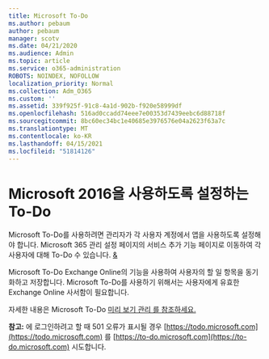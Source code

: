 ```yaml
---
title: Microsoft To-Do
ms.author: pebaum
author: pebaum
manager: scotv
ms.date: 04/21/2020
ms.audience: Admin
ms.topic: article
ms.service: o365-administration
ROBOTS: NOINDEX, NOFOLLOW
localization_priority: Normal
ms.collection: Adm_O365
ms.custom: ''
ms.assetid: 339f925f-91c8-4a1d-902b-f920e58999df
ms.openlocfilehash: 516ad0ccadd74eee7e00353d7439eebc6d88718f
ms.sourcegitcommit: 8bc60ec34bc1e40685e3976576e04a2623f63a7c
ms.translationtype: MT
ms.contentlocale: ko-KR
ms.lasthandoff: 04/15/2021
ms.locfileid: "51814126"
---
```

# <a name="how-to-enable-microsoft-to-do"></a>Microsoft 2016을 사용하도록 설정하는 To-Do

Microsoft To-Do를 사용하려면 관리자가 각 사용자 계정에서 앱을 사용하도록 설정해야 합니다. Microsoft 365 관리 설정 페이지의 서비스 추가 기능 페이지로 이동하여 각 사용자에 대해 To-Do 수 있습니다. [ &amp; ](https://portal.office.com/adminportal/home#/Settings/ServicesAndAddIns)
  
Microsoft To-Do Exchange Online의 기능을 사용하여 사용자의 할 일 항목을 동기화하고 저장합니다. Microsoft To-Do를 사용하기 위해서는 사용자에게 유효한 Exchange Online 사서함이 필요합니다.
  
자세한 내용은 Microsoft To-Do [미리 보기 관리 를 참조하세요.](https://support.office.com/article/490c1a8c-2333-4952-8125-841afadb9620.aspx)
  
 **참고:** 에 로그인하려고 할 때 501 오류가 표시될 경우 [https://todo.microsoft.com](https://todo.microsoft.com) 를 [https://to-do.microsoft.com](https://to-do.microsoft.com) 시도합니다.
  

